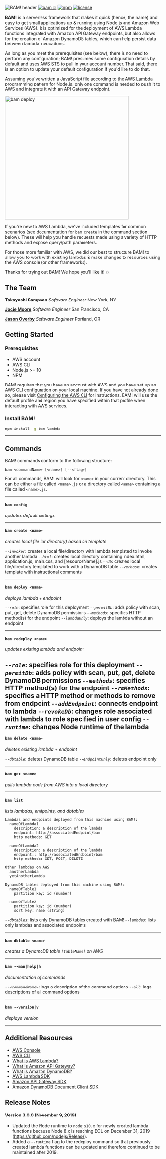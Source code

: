 ![BAM! header](https://i.imgur.com/LVkFZHW.png)
[![bam 💥](https://img.shields.io/badge/bam-💥-green.svg)](https://bam-lambda.com)
[![npm](https://img.shields.io/npm/v/bam-lambda.svg?maxAge=2592000?style=plastic)](https://www.npmjs.com/package/bam-lambda)
[![license](https://img.shields.io/npm/l/bam-lambda.svg)](https://www.npmjs.com/package/bam-lambda)

**BAM!** is a serverless framework that makes it quick (hence, the name) and easy to get small applications up & running using Node.js and Amazon Web Services (AWS). It is optimized for the deployment of AWS Lambda functions integrated with Amazon API Gateway endpoints, but also allows for the creation of Amazon DynamoDB tables, which can help persist data between lambda invocations.

As long as you meet the prerequisites (see below), there is no need to perform any configuration; BAM! presumes some configuration details by default and uses [AWS STS](https://docs.aws.amazon.com/STS/latest/APIReference/Welcome.html) to pull in your account number.  That said, there is an option to update your default configuration if you'd like to do that.

Assuming you've written a JavaScript file according to the [AWS Lambda programming pattern for Node.js](https://docs.aws.amazon.com/lambda/latest/dg/programming-model.html), only one command is needed to push it to AWS and integrate it with an API Gateway endpoint.

<img src="https://i.imgur.com/TjAC3Gg.gif" data-canonical-src="https://i.imgur.com/TjAC3Gg.gif" width="400" alt="bam deploy" />

If you're new to AWS Lambda, we've included templates for common scenarios (see documentation for `bam create` in the command section below). These will help you handle requests made using a variety of HTTP methods and expose query/path parameters.

For those more familiar with AWS, we did our best to structure BAM! to allow you to work with existing lambdas & make changes to resources using the AWS console (or other frameworks).

Thanks for trying out BAM!  We hope you'll like it! 💥

## The Team
**Takayoshi Sampson** *Software Engineer* New York, NY

**[Jocie Moore](http://www.jociemoore.com)** *Software Engineer* San Francisco, CA

**[Jason Overby](http://www.jasonoverby.com)** *Software Engineer* Portland, OR

## Getting Started

### Prerequisites
* AWS account
* AWS CLI
* Node.js >= 10
* NPM

BAM! requires that you have an account with AWS and you have set up an AWS CLI configuration on your local machine.  If you have not already done so, please visit [Configuring the AWS CLI](https://docs.aws.amazon.com/cli/latest/userguide/cli-chap-configure.html) for instructions.  BAM! will use the default profile and region you have specified within that profile when interacting with AWS services.


### Install BAM!
``` bash
npm install -g bam-lambda
```
---

## Commands

BAM! commands conform to the following structure:
```
bam <commandName> [<name>] [--<flag>]
```

For all commands, BAM! will look for `<name>` in your current directory.  This can be either a file called `<name>.js` or a directory called `<name>` containing a file called `<name>.js`.

---

#### `bam config`
*updates default settings*

---

#### `bam create <name>`
*creates local file (or directory) based on template*

*`--invoker`*: creates a local file/directory with lambda templated to invoke another lambda
*`--html`*: creates local directory containing index.html, application.js, main.css, and [resourceName].js
*`--db`*: creates local file/directory templated to work with a DynamoDB table
*`--verbose`*: creates template with instructional comments

---

#### `bam deploy <name>`
*deploys lambda + endpoint*

*`--role`*: specifies role for this deployment
*`--permitDb`*: adds policy with scan, put, get, delete DynamoDB permissions
*`--methods`*: specifies HTTP method(s) for the endpoint
*`--lambdaOnly`*: deploys the lambda without an endpoint

---

#### `bam redeploy <name>`
*updates existing lambda and endpoint*

*`--role`*: specifies role for this deployment
*`--permitDb`*: adds policy with scan, put, get, delete DynamoDB permissions
*`--methods`*: specifies HTTP method(s) for the endpoint
*`--rmMethods`*: specifies a HTTP method or methods to remove from endpoint
*`--addEndpoint`*: connects endpoint to lambda
*`--revokeDb`*: changes role associated with lambda to role specified in user config
*`--runtime`*: changes Node runtime of the lambda
---

#### `bam delete <name>`
*deletes existing lambda + endpoint*

*`--dbtable`*: deletes DynamoDB table
*`--endpointOnly`*: deletes endpoint only

---

#### `bam get <name>`
  *pulls lambda code from AWS into a local directory*

---

#### `bam list`
*lists lambdas, endpoints, and dbtables*

```
Lambdas and endpoints deployed from this machine using BAM!:
  nameOfLambda1
    description: a description of the lambda
    endpoint: http://associatedEndpoint/bam
    http methods: GET

  nameOfLambda2
    description: a description of the lambda
    endpoint:: http://associatedEndpoint/bam
    http methods: GET, POST, DELETE

Other lambdas on AWS
  anotherLambda
  yetAnotherLambda

DynamoDB tables deployed from this machine using BAM!:
  nameOfTable1
    partition key: id (number)

  nameOfTable2
    partition key: id (number)
    sort key: name (string)
```

*`--dbtables`*: lists only DynamoDB tables created with BAM!
*`--lambdas`*: lists only lambdas and associated endpoints

---

#### `bam dbtable <name>`
*creates a DynamoDB table `[tableName]` on AWS*

---

#### `bam --man|help|h`
*documentation of commands*

*`--<commandName>`*: logs a description of the command options
*`--all`*: logs descriptions of all command options

---

#### `bam --version|v`
*displays version*

---------------

## Additional Resources
* [AWS Console](https://aws.amazon.com/console/)
* [AWS CLI](https://aws.amazon.com/cli/)
* [What is AWS Lambda?](https://docs.aws.amazon.com/lambda/latest/dg/welcome.html)
* [What is Amazon API Gateway?](https://docs.aws.amazon.com/apigateway/latest/developerguide/welcome.html)
* [What is Amazon DynamoDB?](https://docs.aws.amazon.com/amazondynamodb/latest/developerguide/Introduction.html)
* [AWS Lambda SDK](https://docs.aws.amazon.com/AWSJavaScriptSDK/latest/AWS/Lambda.html)
* [Amazon API Gateway SDK](https://docs.aws.amazon.com/AWSJavaScriptSDK/latest/AWS/APIGateway.html)
* [Amazon DynamoDB Document Client SDK](https://docs.aws.amazon.com/AWSJavaScriptSDK/latest/AWS/DynamoDB/DocumentClient.html)

## Release Notes
#### Version 3.0.0 (November 9, 2019)
* Updated the Node runtime to `nodejs10.x` for newly created lambda functions because Node 8.x is reaching EOL on December 31, 2019 (https://github.com/nodejs/Release).
* Added a `--runtime` flag to the redeploy command so that previously created lambda functions can be updated and therefore continued to be maintained after 2019.
